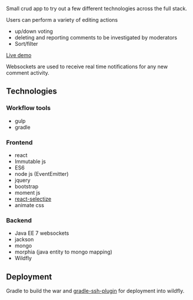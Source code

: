 Small crud app to try out a few different technologies across the full stack. 

Users can perform a variety of editing actions 
 * up/down voting 
 * deleting and reporting comments to be investigated by moderators 
 * Sort/filter

[Live demo](https://www.youtube.com/watch?v=M-Rp_Aa4aSA&list=PLhdEaT6EIivpelbIn9ePcGxBykXnvmzGl&index=2)

Websockets are used to receive real time notifications for any new comment activity.

## Technologies 

### Workflow tools
- gulp
- gradle

### Frontend
* react
* Immutable js
* ES6
* node js (EventEmitter)
* jquery
* bootstrap
* moment js
* [react-selectize](https://github.com/furqanZafar/react-selectize)
* animate css

### Backend
* Java EE 7 websockets		  	
* jackson 
* mongo		   
* morphia (java entity to mongo mapping) 		
* Wildfly

## Deployment
Gradle to build the war and [gradle-ssh-plugin](https://gradle-ssh-plugin.github.io/) for deployment into wildfly. 
